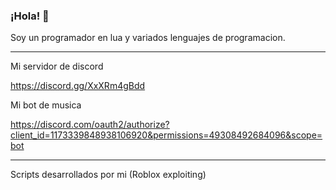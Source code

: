### ¡Hola! 👋

Soy un programador en lua y variados lenguajes de programacion.

----------------------------------------------------------------

Mi servidor de discord

https://discord.gg/XxXRm4gBdd

Mi bot de musica

https://discord.com/oauth2/authorize?client_id=1173339848938106920&permissions=49308492684096&scope=bot

----------------------------------------------------------------

Scripts desarrollados por mi (Roblox exploiting)

<!--
**outrozl/outrozl** is a ✨ _special_ ✨ repository because its `README.md` (this file) appears on your GitHub profile.

Here are some ideas to get you started:

- 🔭 I’m currently working on ...
- 🌱 I’m currently learning ...
- 👯 I’m looking to collaborate on ...
- 🤔 I’m looking for help with ...
- 💬 Ask me about ...
- 📫 How to reach me: ...
- 😄 Pronouns: ...
- ⚡ Fun fact: ...
-->
